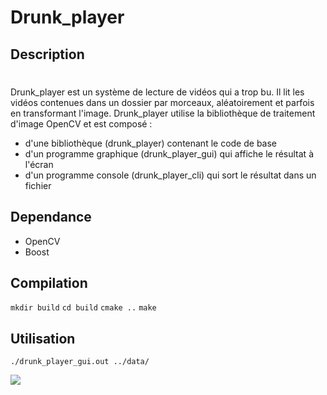 # Drunk_player
## Description <h1> 

Drunk_player est un système de lecture de vidéos qui a trop bu. Il lit les vidéos contenues dans un dossier par morceaux, aléatoirement et parfois en transformant l'image. Drunk_player utilise la bibliothèque de traitement d'image OpenCV et est composé :



   * d'une bibliothèque (drunk_player) contenant le code de base
   * d'un programme graphique (drunk_player_gui) qui affiche le résultat à l'écran
   * d'un programme console (drunk_player_cli) qui sort le résultat dans un fichier


## Dependance 

   * OpenCV
   * Boost

## Compilation 
  ```mkdir build```
  ```cd build```
  ```cmake ..```
  ```make```


## Utilisation 
  ```./drunk_player_gui.out ../data/```

![](drunk_player_gui.png)


